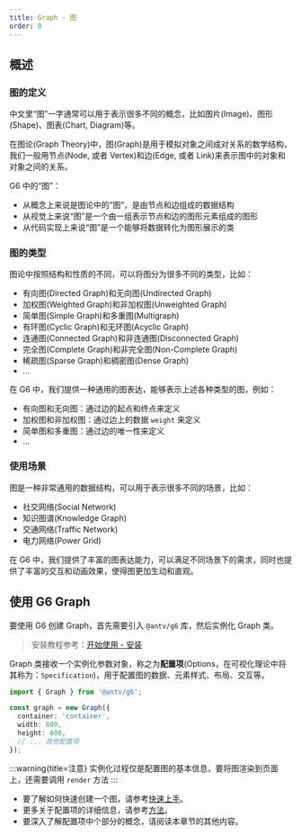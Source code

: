 ```yaml
---
title: Graph - 图
order: 0
---
```


## 概述

### 图的定义

中文里“图”一字通常可以用于表示很多不同的概念，比如图片(Image)、图形(Shape)、图表(Chart, Diagram)等。

在图论(Graph Theory)中，图(Graph)是用于模拟对象之间成对关系的数学结构，我们一般用节点(Node, 或者 Vertex)和边(Edge, 或者 Link)来表示图中的对象和对象之间的关系。

G6 中的“图”：

- 从概念上来说是图论中的“图”，是由节点和边组成的数据结构
- 从视觉上来说“图”是一个由一组表示节点和边的图形元素组成的图形
- 从代码实现上来说“图”是一个能够将数据转化为图形展示的类

### 图的类型

图论中按照结构和性质的不同，可以将图分为很多不同的类型，比如：

- 有向图(Directed Graph)和无向图(Undirected Graph)
- 加权图(Weighted Graph)和非加权图(Unweighted Graph)
- 简单图(Simple Graph)和多重图(Multigraph)
- 有环图(Cyclic Graph)和无环图(Acyclic Graph)
- 连通图(Connected Graph)和非连通图(Disconnected Graph)
- 完全图(Complete Graph)和非完全图(Non-Complete Graph)
- 稀疏图(Sparse Graph)和稠密图(Dense Graph)
- ...

在 G6 中，我们提供一种通用的图表达，能够表示上述各种类型的图，例如：

- 有向图和无向图：通过边的起点和终点来定义
- 加权图和非加权图：通过边上的数据 `weight` 来定义
- 简单图和多重图：通过边的唯一性来定义
- ...

### 使用场景

图是一种非常通用的数据结构，可以用于表示很多不同的场景，比如：

- 社交网络(Social Network)
- 知识图谱(Knowledge Graph)
- 交通网络(Traffic Network)
- 电力网络(Power Grid)

在 G6 中，我们提供了丰富的图表达能力，可以满足不同场景下的需求，同时也提供了丰富的交互和动画效果，使得图更加生动和直观。

## 使用 G6 Graph

要使用 G6 创建 Graph，首先需要引入 `@antv/g6` 库，然后实例化 Graph 类。

> 安装教程参考：[开始使用 - 安装](/manual/getting-started/installation)

Graph 类接收一个实例化参数对象，称之为**配置项**(Options，在可视化理论中将其称为：`Specification`)，用于配置图的数据、元素样式、布局、交互等。

```ts
import { Graph } from '@antv/g6';

const graph = new Graph({
  container: 'container',
  width: 800,
  height: 600,
  // ... 其他配置项
});
```

:::warning{title=注意}
实例化过程仅是配置图的基本信息，要将图渲染到页面上，还需要调用 `render` 方法
:::

- 要了解如何快速创建一个图，请参考[快速上手](/manual/getting-started/quick-start)。
- 更多关于配置项的详细信息，请参考[方法](/api/graph/methods)。
- 要深入了解配置项中个部分的概念，请阅读本章节的其他内容。
